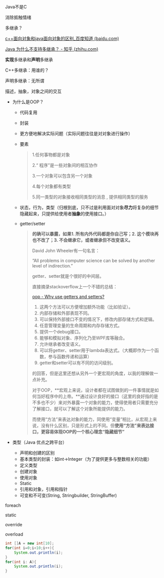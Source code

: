 Java不是C

消除抵触情绪



多继承？

[c++面向对象和java面向对象的区别_百度知道 (baidu.com)](https://zhidao.baidu.com/question/811224577184531092.html)

[Java 为什么不支持多继承？ - 知乎 (zhihu.com)](https://www.zhihu.com/question/24317891)

**实现**多继承和**声明**多继承

C++多继承：用谁的？

声明多继承：无所谓

描述，抽象，对象之间的交互

* 为什么是OOP？

  * 代码复用

  * 封装

  * 更方便地解决实际问题（实际问题往往是对对象进行操作）

  * 要素

    > 1.任何事物都是对象 
    >
    > 2.“ 程序”是一些对象间的相互协作  
    >
    > 3.一个对象可以包含另一个对象 
    >
    > 4.每个对象都有类型 
    >
    > 5.同一类型的对象接收相同类型的消息 , 提供相同类型的服务

  * 状态，行为，类型（归根到底，只不过是利用面对对象**尽力**将复杂的细节隐藏起来，只提供给使用者**抽象**的使用接口。）

  * getter/setter

    > **的确可以暴露，如果1. 所有内外代码都是你自己写；2. 这个模块再也不改了；3. 不会继承它，或者继承但不改变语义。**
    >
    > David John Wheeler有一句名言：
    >
    > “All problems in computer science can be solved by another level of indirection.”
    >
    > getter、setter就是个很好的中间层。
    >
    > 直接摘录stackoverflow上一个不错的总结：
    >
    > [oop - Why use getters and setters?](https://link.zhihu.com/?target=http%3A//stackoverflow.com/questions/1568091/why-use-getters-and-setters)
    >
    > 1. 这两个方法可以方便增加额外功能（比如验证）。
    > 2. 内部存储和外部表现不同。
    > 3. 可以保持外部接口不变的情况下，修改内部存储方式和逻辑。
    > 4. 任意管理变量的生命周期和内存存储方式。
    > 5. 提供一个debug接口。
    > 6. 能够和模拟对象、序列化乃至WPF库等融合。
    > 7. 允许继承者改变语义。
    > 8. 可以将getter、setter用于lambda表达式。（大概即作为一个函数，参与函数传递和运算）
    > 9. getter和setter可以有不同的访问级别。
    >
    > 的回答，但是这里还想从另外一个更宏观的角度，以我的理解做一点补充。
    >
    > 对于OOP，**宏观上来说，设计者都在试图做到的一件事情就是如何当好程序中的上帝。**通过设计良好的接口（这里的良好指的是不多也不少）来对外暴露一个对象的能力，使得使用者只需要充分了解接口，就可以了解这个对象所能提供的能力。
    >
    > 而使用“方法”来表达对象的能力，同使用“变量”相比，从宏观上来说，没有什么区别，只是形式上的不同。但**使用“方法”来表达接口，更容易体现OOP的一个核心理念“隐藏细节”**

* 类型（Java 优点之跨平台）
  * 声明和创建的区别
  * 基本类型的封装：如int->Integer（为了提供更多与整数相关的功能）
  * 定义类型
  * 创建对象
  * 使用对象
  * Static
  * 引用和对象，引用和指针
  * 可变和不可变(String, Stringbuilder, StringBuffer)



foreach

static 

override

overload

```java
int []A = new int[10];
for(int i=0;i<10;i++){
    System.out.println(i);
}
for(int i: A){
    System.out.println(i);
}
```

